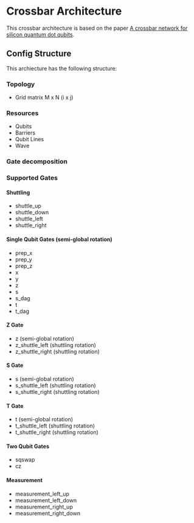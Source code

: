 # Crossbar Architecture

This crossbar architecture is based on the paper [A crossbar network for silicon quantum dot qubits](https://arxiv.org/pdf/1711.03807.pdf).

## Config Structure

This archiecture has the following structure:

### Topology

- Grid matrix M x N (i x j)

### Resources

- Qubits
- Barriers
- Qubit Lines
- Wave

### Gate decomposition

### Supported Gates

#### Shuttling
- shuttle_up
- shuttle_down
- shuttle_left
- shuttle_right

#### Single Qubit Gates (semi-global rotation)
- prep_x
- prep_y
- prep_z
- x
- y
- z
- s
- s_dag
- t
- t_dag

#### Z Gate
- z (semi-global rotation)
- z_shuttle_left (shuttling rotation)
- z_shuttle_right (shuttling rotation)

#### S Gate
- s (semi-global rotation)
- s_shuttle_left (shuttling rotation)
- s_shuttle_right (shuttling rotation)

#### T Gate
- t (semi-global rotation)
- t_shuttle_left (shuttling rotation)
- t_shuttle_right (shuttling rotation)

#### Two Qubit Gates
- sqswap
- cz

#### Measurement
- measurement_left_up
- measurement_left_down
- measurement_right_up
- measurement_right_down
